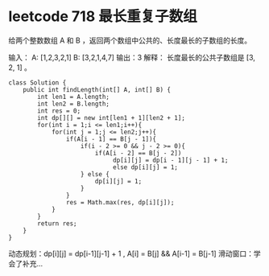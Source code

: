 # leetcode 718 最长重复子数组

给两个整数数组 A 和 B ，返回两个数组中公共的、长度最长的子数组的长度。

输入：
A: [1,2,3,2,1]
B: [3,2,1,4,7]
输出：3
解释：
长度最长的公共子数组是 [3, 2, 1] 。
        
    class Solution {
        public int findLength(int[] A, int[] B) {
            int len1 = A.length;
            int len2 = B.length;
            int res = 0;
            int dp[][] = new int[len1 + 1][len2 + 1];
            for(int i = 1;i <= len1;i++){
                for(int j = 1;j <= len2;j++){
                    if(A[i - 1] == B[j - 1]){
                        if(i - 2 >= 0 && j - 2 >= 0){
                            if(A[i - 2] == B[j - 2])
                                 dp[i][j] = dp[i - 1][j - 1] + 1;
                                 else dp[i][j] = 1;
                        } else {
                            dp[i][j] = 1;
                        }
                    }
                    res = Math.max(res, dp[i][j]); 
                }
            }
            return res;
        }
    }
    
    
动态规划：dp[i][j] = dp[i-1][j-1] + 1 , A[i] = B[j] && A[i-1] = B[j-1]
滑动窗口：学会了补充...